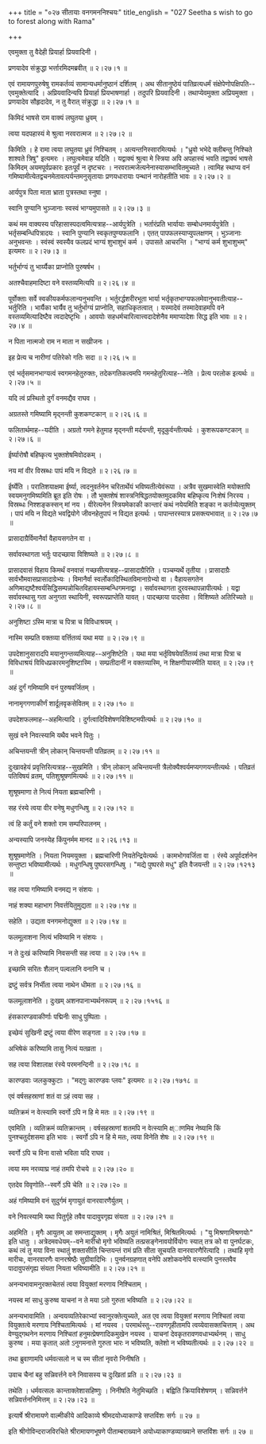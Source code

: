 +++
title = "०२७ सीतायाः वनगमननिश्चयः"
title_english = "027 Seetha s wish to go to forest along with Rama"

+++


एवमुक्ता तु वैदेही प्रियार्हा प्रियवादिनी ।  

प्रणयादेव संक्रुद्धा भर्त्तारमिदमब्रवीत्  ॥  २।२७।१  ॥   

एवं रामायणपुरुषेषु रामकर्तव्यं सामान्यधर्मानुष्ठानं दर्शितम् । अथ
सीतानुष्ठेयं पातिव्रत्यधर्मं संक्षेपेणोपक्षिपति--एवमुक्तेत्यादि ।
अप्रियवादिन्यपि प्रियार्हा प्रियभाषणार्हा । तदुपरि प्रियवादिनी ।
तथाप्येवमुक्ता अप्रियमुक्ता । प्रणयादेव सौहृदादेव, न तु वैरात्
संक्रुद्धा  ॥  २।२७।१  ॥   

  

किमिदं भाषसे राम वाक्यं लघुतया ध्रुवम् ।  

त्वया यदपहास्यं मे श्रुत्वा नरवरात्मज  ॥  २।२७।२  ॥   

किमिति । हे रामा त्वया लघुतया ध्रुवं निश्चितम् । अत्यन्तनिस्सारमित्यर्थः
। "ध्रुवो भभेदे क्लीबन्तु निश्चिते शाश्वते त्रिषु" इत्यमरः । लघुत्वमेवाह
यदिति । यद्वाक्यं श्रुत्वा मे स्त्रिया अपि अपहास्यं भवति तद्वाक्यं भाषसे
किमिदम् अयमपूर्वप्रकारः इतःपूर्वं न दृष्टचरः ।
नरवरात्मजेत्यनेनास्यासम्भावितमुच्यते । त्वामिह स्थाप्य वनं
गमिष्यामीत्येतद्वचनमेतावत्पर्यन्तमनुसृतायाः प्रणयधारायाः पन्थानं
नारोहतीति भावः  ॥  २।२७।२  ॥   

  

आर्यपुत्र पिता माता भ्राता पुत्रस्तथा स्नुषा ।  

स्वानि पुण्यानि भुञ्जानाः स्वस्वं भाग्यमुपासते  ॥  २।२७।३  ॥   

कथं मम वाक्यस्य परिहासास्पदत्वमित्यत्राह--आर्यपुत्रेति । भर्तारंप्रति
भार्यायाः सम्बोधनमार्यपुत्रेति । भर्तृसम्बन्धिपित्रादयः । स्वानि
पुण्यानि स्वकृतपुण्यफलानि । एतत् पापफलस्याप्युपलक्षणम् । भुञ्जानाः
अनुभवन्तः । स्वंस्वं स्वस्यैव फलप्रदं भाग्यं शुभाशुभं कर्म । उपासते
आचरन्ति । "भाग्यं कर्म शुभाशुभम्" इत्यमरः  ॥  २।२७।३  ॥   

  

भर्तुर्भाग्यं तु भार्य्यैका प्राप्नोति पुरुषर्षभ ।  

अतश्चैवाहमादिष्टा वने वस्तव्यमित्यपि  ॥  २।२६।४  ॥   

पूर्वोक्ताः सर्वे स्वकीयकर्मफलान्यनुभवन्ति । भर्तुरर्द्धशरीरभूता भार्या
भर्तृकृतभाग्यफलमेवानुभवतीत्याह--भर्तुरिति । भार्यैका भार्यैव तु
भर्तुर्भाग्यं प्राप्नोति, सहाधिकृतत्वात् । यस्मादेवं तस्मादेवाहमपि वने
वस्तव्यमित्यादिष्टैव त्वदादेष्टृभिः । आवयोः सहधर्मचारित्वात्त्वदादेशेनैव
ममाप्यादेशः सिद्ध इति भावः  ॥  २।२७।४  ॥   

  

न पिता नात्मजो राम न माता न सखीजनः ।  

इह प्रेत्य च नारीणां पतिरेको गतिः सदा  ॥  २।२६।५  ॥   

एवं भर्तृसमानभाग्यत्वं स्वगमनहेतुरुक्तः, तदेकगतिकत्वमपि
गमनहेतुरित्याह--नेति । प्रेत्य परलोक इत्यर्थः  ॥  २।२७।५  ॥   

  

यदि त्वं प्रस्थितो दुर्गं वनमद्यैव राघव ।  

अग्रतस्ते गमिष्यामि मृद्नन्ती कुशकण्टकान्  ॥  २।२६।६  ॥   

फलितार्थमाह--यदीति । अग्रतो गमने हेतुमाह मृद्नन्ती मर्दयन्ती,
मृदूकुर्वन्तीत्यर्थः । कुशरूपकण्टकान्  ॥  २।२७।६  ॥   

  

ईर्ष्यारोषौ बहिष्कृत्य भुक्तशेषमिवोदकम् ।  

नय मां वीर विस्रब्धः पापं मयि न विद्यते  ॥  २।२६।७  ॥   

ईर्ष्येति । परातिशयाक्षमा ईर्ष्या, त्वदनुवर्तनेन चरितार्थेयं
भविष्यतीत्येवंरूपा । अत्रैव सुखमास्वेति मयोक्तापि स्वयमनुगमिष्यमिति
ब्रूत इति रोषः । तौ भुक्तशेषं शास्त्रनिषिद्धतयोक्तमुदकमिव बहिष्कृत्य
निःशेषं निरस्य । विस्रब्धः निश्शङ्कस्सन् मां नय । वीरेत्यनेन
स्त्रियमेकाकी कान्तारं कथं नयेयमिति शङ्का न कर्तव्येत्युक्तम् । पापं मयि
न विद्यते भवद्वियोगे जीवनहेतुपापं न विद्यत इत्यर्थः । पापान्तरस्यात्र
प्रसक्त्यभावात्  ॥  २।२७।७  ॥   

  

प्रासादाग्रैर्विमानैर्वा वैहायसगतेन वा ।  

सर्वावस्थागता भर्तुः पादच्छाया विशिष्यते  ॥  २।२७।८  ॥   

प्रासादवासं विहाय किमर्थं वनवासं गच्छसीत्यत्राह--प्रासादाग्रैरिति ।
पञ्चम्यर्थे तृतीया । प्रासादाग्रैः सार्वभौमवासप्रासादाग्रेभ्यः ।
विमानैर्वा स्वर्लोकादिस्थितविमानाग्रेभ्यो वा । वैहायसगतेन
अणिमाद्यष्टैश्वर्यसिद्धिसम्पन्नोचितविहायस्सम्बन्धिगमनाद्वा ।
सर्वावस्थागता दुरवस्थापन्नापीत्यर्थः । यद्वा सर्वावस्थासु गता अनुगता
स्थायिनी, स्वरूपप्राप्तेति यावत् । पादच्छाया पादसेवा । विशिष्यते
अतिरिच्यते  ॥  २।२७।८  ॥   

  

अनुशिष्टा ऽस्मि मात्रा च पित्रा च विविधाश्रयम् ।  

नास्मि सम्प्रति वक्तव्या वर्त्तितव्यं यथा मया  ॥  २।२७।९  ॥   

उपदेशानुसारादपि मयानुगन्तव्यमित्याह--अनुशिष्टेति । यथा मया
भर्तृविषयेवर्तितव्यं तथा मात्रा पित्रा च विविधाश्रयं
विविधप्रकारमनुशिष्टास्मि । सम्प्रतीदानीं न वक्तव्यास्मि, न
शिक्षणीयास्मीति यावत्  ॥  २।२७।९  ॥   

  

अहं दुर्गं गमिष्यामि वनं पुरुषवर्जितम् ।  

नानामृगगणाकीर्णं शार्दूलवृकसेवितम्  ॥  २।२७।१०  ॥   

उपदेशफलमाह--अहमित्यादि । दुर्गत्वादिविशेषणविशिष्टमपीत्यर्थः  ॥  २।२७।१०
 ॥   

  

सुखं वने निवत्स्यामि यथैव भवने पितुः ।  

अचिन्तयन्ती त्रीन् लोकान् चिन्तयन्ती पतिव्रतम्  ॥  २।२७।११  ॥   

दुःखावहेयं प्रवृत्तिरित्यत्राह--सुखमिति । त्रीन् लोकान् अचिन्तयन्ती
त्रैलोक्यैश्वर्यमप्यगणयन्तीत्यर्थः । पतिव्रतं पतिविषयं व्रतम्,
पतिशुश्रूषणमित्यर्थः  ॥  २।२७।११  ॥   

  

शुश्रूषमाणा ते नित्यं नियता ब्रह्मचारिणी ।  

सह रंस्ये त्वया वीर वनेषु मधुगन्धिषु  ॥  २।२७।१२  ॥   

त्वं हि कर्तुं वने शक्तो राम सम्परिपालनम् ।  

अन्यस्यापि जनस्येह किंपुनर्मम मानद  ॥  २।२६।१३  ॥   

शुश्रूषमाणेति । नियता नियमयुक्ता । ब्रह्मचारिणी नियतेन्द्रियेत्यर्थः ।
कामभोगवर्जिता वा । रंस्ये अपूर्वदर्शनेन सन्तुष्टा भविष्यामीत्यर्थः ।
मधुगन्धिषु पुष्परसगन्धिषु । "मद्ये पुष्परसे मधु" इति वैजयन्ती  ॥ 
२।२७।१२१३  ॥   

  

सह त्वया गमिष्यामि वनमद्य न संशयः ।  

नाहं शक्या महाभाग निवर्त्तयितुमुद्यता  ॥  २।२७।१४  ॥   

सहेति । उद्यता वनगमनोद्युक्ता  ॥  २।२७।१४  ॥   

  

फलमूलाशना नित्यं भविष्यामि न संशयः ।  

न ते दुःखं करिष्यामि निवसन्ती सह त्वया  ॥  २।२७।१५  ॥   

इच्छामि सरितः शैलान् पल्वलानि वनानि च ।  

द्रष्टुं सर्वत्र निर्भीता त्वया नाथेन धीमता  ॥  २।२७।१६  ॥   

फलमूलाशनेति । दुःखम् अशनपानाभ्यर्थनरूपम्  ॥  २।२७।१५१६  ॥   

  

हंसकारण्डवाकीर्णाः पद्मिनीः साधु पुष्पिताः ।  

इच्छेयं सुखिनी द्रष्टुं त्वया वीरेण सङ्गता  ॥  २।२७।१७  ॥   

अभिषेकं करिष्यामि तासु नित्यं यतव्रता ।  

सह त्वया विशालाक्ष रंस्ये परमनन्दिनी  ॥  २।२७।१८  ॥   

कारण्डवाः जलकुक्कुटाः । "मद्गुः कारण्डवः प्लवः" इत्यमरः  ॥  २।२७।१७१८
 ॥   

  

एवं वर्षसहस्राणां शतं वा ऽहं त्वया सह ।  

व्यतिक्रमं न वेत्स्यामि स्वर्गो ऽपि न हि मे मतः  ॥  २।२७।१९  ॥   

एवमिति । व्यतिक्रमं व्यतिक्रान्तम् । वर्षसहस्राणां शतमपि न वेत्स्यामि
क्ष्ाणमिव नेष्यामि किं पुनश्चतुर्दशसमा इति भावः । स्वर्गो ऽपि न हि मे
मतः, त्वया विनेति शेषः  ॥  २।२७।१९  ॥   

  

स्वर्गो ऽपि च विना वासो भविता यदि राघव ।  

त्वया मम नरव्याघ्र नाहं तमपि रोचये  ॥  २।२७।२०  ॥   

एतदेव विवृणोति--स्वर्गे ऽपि चेति  ॥  २।२७।२०  ॥   

  

अहं गमिष्यामि वनं सुदुर्गमं मृगायुतं वानरवारणैर्युतम् ।  

वने निवत्स्यामि यथा पितुर्गृहे तवैव पादावुपगृह्य संयता  ॥  २।२७।२१  ॥   

अहमिति । मृगैः आयुतम् आ समन्ताद्युक्तम् । मृगैः अयुतं नामिश्रितं,
मिश्रितमित्यर्थः । "यु मिश्रणामिश्रणयोः" इति धातुः । अत्रेदमवधेयम्--वने
मारीचो मृगो भविष्यति तत्प्रसङ्गेनावयोर्वियोगः स्यात् तत्र को वा
पुनर्घटकः, कथं त्वं तु मया विना स्थातुं शक्तासीति चिन्तयन्तं रामं प्रति
सीता सूचयति वानरवारणैरित्यादि । तथाहि मृगो मारीचः, वानरवारणैः
वानरश्रेष्ठैः सुग्रीवादिभिः । पुनर्वनग्रहणात् वनेपि अशोकवनेपि वत्स्यामि
पुनस्तवैव पादावुपसंगृह्य संयता नियता भविष्यामीति  ॥  २।२७।२१  ॥   

  

अनन्यभावामनुरक्तचेतसं त्वया वियुक्तां मरणाय निश्चिताम् ।  

नयस्व मां साधु कुरुष्व याचनां न ते मया ऽतो गुरुता भविष्यति  ॥  २।२७।२२
 ॥   

अनन्यभावामिति । अन्वयव्यतिरेकाभ्यां स्वानुरक्तेत्युच्यते, अत एव त्वया
वियुक्तां मरणाय निश्चितां त्वया वियुक्तत्वे मरणाय निश्चितामित्यर्थः ।
मां नयस्व । परमार्थस्तु--रावणगृहीतामपि त्वय्येवासक्तचित्ताम् । अथ
वेण्युद्गथनेन मरणाय निश्चितां हनुमत्प्रेषणादिकमुखेन नयस्व । याचनां
देवकृतरावणवधाभ्यर्थनम् । साधु कुरुष्व । मया कृतात् अतो ऽनुगमनात्ते
गुरुता भारः न भविष्यति, क्लेशो न भविष्यतीत्यर्थः  ॥  २।२७।२२  ॥   

  

तथा ब्रुवाणामपि धर्मवत्सलो न च स्म सीतां नृवरो निनीषति ।  

उवाच चैनां बहु सन्निवर्त्तने वने निवासस्य च दुःखितां प्रति  ॥  २।२७।२३
 ॥   

तथेति । धर्मवत्सलः कान्ताक्लेशासहिष्णुः । निनीषति नेतुमिच्छति । बह्विति
क्रियाविशेषणम् । सन्निवर्त्तने सन्निवर्त्तननिमित्तम्  ॥  २।२७।२३  ॥   

  

इत्यार्षे श्रीरामायणे वाल्मीकीये आदिकाव्ये श्रीमदयोध्याकाण्डे सप्तविंशः
सर्गः  ॥  २७  ॥   

इति श्रीगोविन्दराजविरचिते श्रीरामायणभूषणे पीताम्बराख्याने
अयोध्याकाण्डव्याख्याने सप्तविंशः सर्गः  ॥  २७  ॥   



